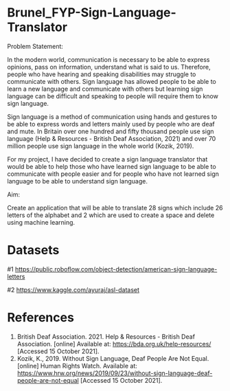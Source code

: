 # Brunel_FYP-Sign-Language-Translator

Problem Statement:

In the modern world, communication is necessary to be able to express opinions, pass on information, understand what is said to us. Therefore, people who have hearing and speaking disabilities may struggle to communicate with others. Sign language has allowed people to be able to learn a new language and communicate with others but learning sign language can be difficult and speaking to people will require them to know sign language.

Sign language is a method of communication using hands and gestures to be able to express words and letters mainly used by people who are deaf and mute. In Britain over one hundred and fifty thousand people use sign language (Help & Resources - British Deaf Association, 2021) and over 70 million people use sign language in the whole world (Kozik, 2019). 

For my project, I have decided to create a sign language translator that would be able to help those who have learned sign language to be able to communicate with people easier and for people who have not learned sign language to be able to understand sign language. 

Aim:

Create an application that will be able to translate 28 signs which include 26 letters of the alphabet and 2 which are used to create a space and delete using machine learning.

# Datasets

#1 https://public.roboflow.com/object-detection/american-sign-language-letters

#2 https://www.kaggle.com/ayuraj/asl-dataset

# References
1.	British Deaf Association. 2021. Help & Resources - British Deaf Association. [online] Available at: <https://bda.org.uk/help-resources/> [Accessed 15 October 2021].
2.	Kozik, K., 2019. Without Sign Language, Deaf People Are Not Equal. [online] Human Rights Watch. Available at: <https://www.hrw.org/news/2019/09/23/without-sign-language-deaf-people-are-not-equal> [Accessed 15 October 2021].

